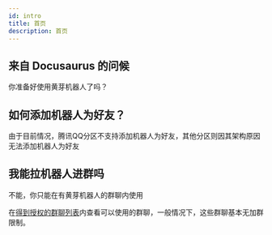 ```yaml
---
id: intro
title: 首页
description: 首页
---
```


## 来自 Docusaurus 的问候

你准备好使用黄芽机器人了吗？

## 如何添加机器人为好友？

由于目前情况，腾讯QQ分区不支持添加机器人为好友，其他分区则因其架构原因无法添加机器人为好友

## 我能拉机器人进群吗

不能，你只能在有黄芽机器人的群聊内使用

在[得到授权的群聊列表](/list/qqgroup)内查看可以使用的群聊，一般情况下，这些群聊基本无加群限制。

<!--## 自定义标题 ID {#custom-id}

你可以用 `{#custom-id}` 语法自定义标题 ID。-->